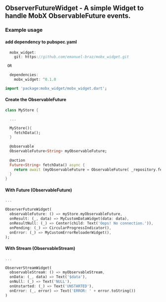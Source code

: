## ObserverFutureWidget - A simple Widget to handle MobX ObservableFuture events.


### Example usage

#### add dependency to pubspec.yaml
```dart
  mobx_widget:
    git: https://github.com/emanuel-braz/mobx_widget.git

 OR

  dependencies:
    mobx_widget: ^0.1.0
```

```dart
import 'package:mobx_widget/mobx_widget.dart';
```

#### Create the ObservableFuture
```dart
class MyStore {

  ...

  MyStore(){
    fetchData();
  }
  
  @observable
  ObservableFuture<String> myObservableFuture;
  
  @action
  Future<String> fetchData() async {
    return await (myObservableFuture = ObservableFuture( _repository.fetch() ));
  }
}
```

#### With Future (ObservableFuture)
```dart
...

ObserverFutureWidget(
  observableFuture: () => myStore.myObservableFuture,
  onResult: (_, data) => MyCustomDataWidget(data: data),
  onResultNull: (_) => Center(child: Text('Oops! No connection.')),
  onPending: (_) => CircularProgressIndicator(),
  onError: (_) => MyCustomErrorReloaderWidget(),
);
```

#### With Stream (ObservableStream)
```dart
...

ObserverStreamWidget(
  observableStream: () => myObservableStream,
  onData: (_, data) => Text('$data'),
  onNull: (_) => Text('NULL'),
  onUnstarted: (_) => Text('UNSTARTED'),
  onError: (_, error) => Text('ERROR: ' + error.toString())
)
```
